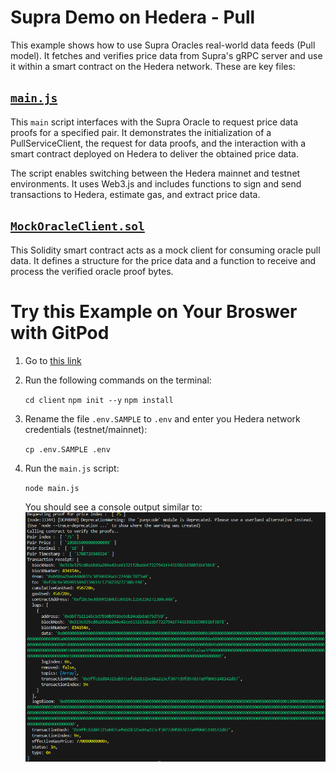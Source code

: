 # Supra Demo on Hedera - Pull

This example shows how to use Supra Oracles real-world data feeds (Pull model). It fetches and verifies price data from Supra's gRPC server and use it within a smart contract on the Hedera network. These are key files:

## [`main.js`](./client/main.js)

This `main` script interfaces with the Supra Oracle to request price data proofs for a specified pair. It demonstrates the initialization of a PullServiceClient, the request for data proofs, and the interaction with a smart contract deployed on Hedera to deliver the obtained price data.

The script enables switching between the Hedera mainnet and testnet environments. It uses Web3.js and includes functions to sign and send transactions to Hedera, estimate gas, and extract price data.

## [`MockOracleClient.sol`](./smartcontract/MockOracleClient.sol)

This Solidity smart contract acts as a mock client for consuming oracle pull data. It defines a structure for the price data and a function to receive and process the verified oracle proof bytes.

# Try this Example on Your Broswer with GitPod

1. Go to [this link](https://gitpod.io/#https://github.com/hedera-dev/hedera-example-supra-oracle-contract)

2. Run the following commands on the terminal:

   `cd client` `npm init --y` `npm install`

3. Rename the file `.env.SAMPLE` to `.env` and enter you Hedera network credentials (testnet/mainnet):

   `cp .env.SAMPLE .env`

4. Run the `main.js` script:

   `node main.js`

   You should see a console output similar to:
   ![Console Output](./images/console_output.png)
